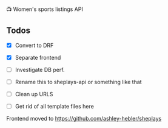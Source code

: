 📺 Women's sports listings API

## Todos
* [x] Convert to DRF
* [x] Separate frontend
* [ ] Investigate DB perf.
* [ ] Rename this to sheplays-api or something like that
* [ ] Clean up URLS
* [ ] Get rid of all template files here


Frontend moved to https://github.com/ashley-hebler/sheplays
